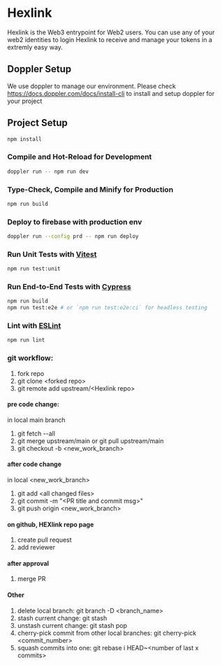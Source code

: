 # Hexlink

Hexlink is the Web3 entrypoint for Web2 users. You can use any of your web2 identities to login Hexlink to receive and manage your tokens in a extremly easy way.

## Doppler Setup

We use doppler to manage our environment. Please check https://docs.doppler.com/docs/install-cli to install and setup doppler for your project

## Project Setup

```sh
npm install
```

### Compile and Hot-Reload for Development

```sh
doppler run -- npm run dev
```

### Type-Check, Compile and Minify for Production

```sh
npm run build
```

### Deploy to firebase with production env

```sh
doppler run --config prd -- npm run deploy
```

### Run Unit Tests with [Vitest](https://vitest.dev/)

```sh
npm run test:unit
```

### Run End-to-End Tests with [Cypress](https://www.cypress.io/)

```sh
npm run build
npm run test:e2e # or `npm run test:e2e:ci` for headless testing
```

### Lint with [ESLint](https://eslint.org/)

```sh
npm run lint
```


### git workflow:
1. fork repo
2. git clone \<forked repo\>
3. git remote add upstream/\<Hexlink repo\>


#### pre code change:
in local main branch
1. git fetch --all
2. git merge upstream/main 
   or 
   git pull upstream/main
3. git checkout -b \<new_work_branch\>

#### after code change
in local \<new_work_branch\>
1. git add \<all changed files\>
2. git commit -m "\<PR title and commit msg\>"
3. git push origin \<new_work_branch\>

#### on github, HEXlink repo page
1. create pull request
2. add reviewer

#### after approval
1. merge PR

#### Other
1. delete local branch: git branch -D \<branch_name\>
2. stash current change: git stash
3. unstash current change: git stash pop
4. cherry-pick commit from other local branches: git cherry-pick \<commit_number\>
5. squash commits into one: git rebase i HEAD~\<number of last x commits\>
